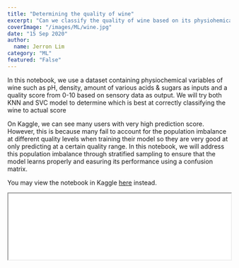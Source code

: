 ```yaml
---
title: "Determining the quality of wine"
excerpt: "Can we classify the quality of wine based on its physiohemical properties?"
coverImage: "/images/ML/wine.jpg"
date: "15 Sep 2020"
author:
  name: Jerron Lim
category: "ML"
featured: "False"
---
```


In this notebook, we use a dataset containing physiochemical variables of wine such as pH, density, amount of various acids & sugars as inputs and a quality score from 0-10 based on sensory data as output. We will try both KNN and SVC model to determine which is best at correctly classifying the wine to actual score

On Kaggle, we can see many users with very high prediction score. However, this is because many fail to account for the population imbalance at different quality levels when training their model so they are very good at only predicting at a certain quality range. In this notebook, we will address this population imbalance through stratified sampling to ensure that the model learns properly and easuring its performance using a confusion matrix.

You may view the notebook in Kaggle [here](https://www.kaggle.com/streetlamb/using-knn-and-svc-to-determine-wine-quality) instead.

<iframe src="/html_files/using-knn-and-svc-to-determine-wine-quality.html" onload="this.style.height=(this.contentWindow.document.body.scrollHeight+20)+'px';" style="width:100%"></iframe>
